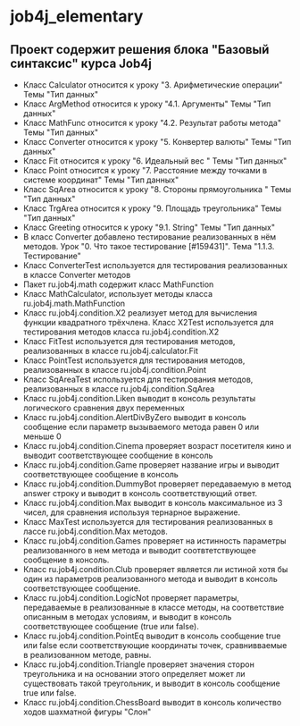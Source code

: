 # job4j_elementary
## Проект содержит решения блока "Базовый синтаксис" курса Job4j
* Класс Calculator относится к уроку "3. Арифметические операции" Темы "Тип данных"
* Класс ArgMethod относится к уроку "4.1. Аргументы" Темы "Тип данных"
* Класс MathFunc относится к уроку "4.2. Результат работы метода" Темы "Тип данных"
* Класс Converter относится к уроку "5. Конвертер валюты" Темы "Тип данных"
* Класс Fit относится к уроку "6. Идеальный вес " Темы "Тип данных"
* Класс Point относится к уроку "7. Расстояние между точками в системе координат" Темы "Тип данных"
* Класс SqArea относится к уроку "8. Стороны прямоугольника " Темы "Тип данных"
* Класс TrgArea относится к уроку "9. Площадь треугольника" Темы "Тип данных"
* Класс Greeting относится к уроку "9.1. String" Темы "Тип данных"
* В класс Converter добавлено тестирование реализованных в нём методов. Урок "0. Что такое тестирование [#159431]".
Тема "1.1.3. Тестирование"
* Класс ConverterTest используется для тестирования реализованных в классе Converter методов
* Пакет ru.job4j.math содержит класс MathFunction 
* Класс MathCalculator, использует методы класса ru.job4j.math.MathFunction
* Класс ru.job4j.condition.X2 реализует метод для вычисления функции квадратного трёхчлена.
Класс X2Test используется для тестирования методов класса ru.job4j.condition.X2
* Класс FitTest используется для тестирования методов, реализованных в классе ru.job4j.calculator.Fit
* Класс PointTest используется для тестирования методов, реализованных в классе ru.job4j.condition.Point
* Класс SqAreaTest используется для тестирования методов, реализованных в классе ru.job4j.condition.SqArea
* Класс ru.job4j.condition.Liken выводит в консоль результаты логического сравнения двух переменных
* Класс ru.job4j.condition.AlertDivByZero выводит в консоль сообщение если параметр вызываемого метода равен 0 
или меньше 0
* Класс ru.job4j.condition.Cinema проверяет возраст посетителя кино и выводит соответствующее сообщение в консоль
* Класс ru.job4j.condition.Game проверяет название игры и выводит соответствующее сообщение в консоль
* Класс ru.job4j.condition.DummyBot проверяет передаваемую в метод answer строку и выводит в консоль соответствующий 
ответ.
* Класс ru.job4j.condition.Max выводит в консоль максимальное из 3 чисел, для сравнения используя тернарное выражение.
* Класс MaxTest используется для тестирования реализованных в лассе ru.job4j.condition.Max методов.
* Класс ru.job4j.condition.Games проверяет на истинность параметры реализованного в нем метода и выводит 
соотвтетствующее сообщение в консоль.
* Класс ru.job4j.condition.Club проверяет является ли истиной хотя бы один из параметров реализованного метода и 
выводит в консоль соответствующее сообщение.
* Класс ru.job4j.condition.LogicNot проверяет параметры, передаваемые в реализованные в классе методы, на соответствие
описанным в методах условиям, и выводит в консоль соответствующее сообщение (true или false).  
* Класс ru.job4j.condition.PointEq выводит в консоль сообщение true или false если соответствующие координаты точек, 
сравнивваемые в реализованном методе, равны.
* Класс ru.job4j.condition.Triangle проверяет значения сторон треугольника и на основании этого определяет
может ли существовать такой треугольник, и выводит в консоль сообщение true или false.
* Класс ru.job4j.condition.ChessBoard выводит в консоль количество ходов шахматной фигуры "Слон"